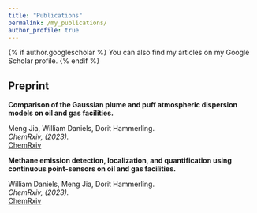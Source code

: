 ```yaml
---
title: "Publications"
permalink: /my_publications/
author_profile: true
---
```


{% if author.googlescholar %} You can also find my articles on my Google Scholar profile. {% endif %}

Preprint
---
**Comparison of the Gaussian plume and puff atmospheric dispersion models on oil and gas facilities.**

Meng Jia, William Daniels, Dorit Hammerling. \
*ChemRxiv, (2023).* \
[ChemRxiv](https://chemrxiv.org/engage/api-gateway/chemrxiv/assets/orp/resource/item/6451848107c3f029371ca07f/original/comparison-of-the-gaussian-plume-and-puff-atmospheric-dispersion-models-for-methane-modeling-on-oil-and-gas-sites.pdf)

**Methane emission detection, localization, and quantification using continuous point-sensors on oil and gas facilities.**

William Daniels, Meng Jia, Dorit Hammerling. \
*ChemRxiv, (2023).* \
[ChemRxiv](https://chemrxiv.org/engage/api-gateway/chemrxiv/assets/orp/resource/item/6451524e07c3f029371b0f60/original/detection-localization-and-quantification-of-single-source-methane-emissions-on-oil-and-gas-production-sites-using-point-in-space-continuous-monitoring-systems.pdf)
